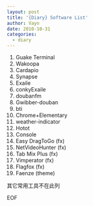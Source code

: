 ```yaml
---
layout: post
title: '{Diary} Software List'
author: Vayn
date: 2010-10-31
categories:
  - diary
---
```


01. Guake Terminal
02. Wakoopa
03. Cardapio
04. Synapse
05. Exaile
06. conkyExaile
07. doubanfm
08. Gwibber-douban
09. bti
10. Chrome+Elementary
11. weather-indicator
12. Hotot
13. Console
14. Easy DragToGo (fx)
15. NetVideoHunter (fx)
16. Tab Mix Plus (fx)
17. Vimperator (fx)
18. Flagfox (fx)
19. Faenze (theme)

其它常用工具不在此列

EOF
